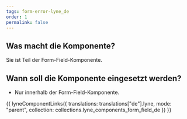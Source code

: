 ```yaml
---
tags: form-error-lyne_de
order: 1
permalink: false
---
```


## Was macht die Komponente?
Sie ist Teil der Form-Field-Komponente.

## Wann soll die Komponente eingesetzt werden?
* Nur innerhalb der Form-Field-Komponente.

{{ lyneComponentLinks({
  translations: translations["de"].lyne,
  mode: "parent",
  collection: collections.lyne_components_form_field_de
}) }}
